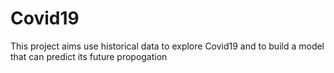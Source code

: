 # Covid19
This project aims use historical data to explore Covid19 and to build a model that can predict its future propogation
